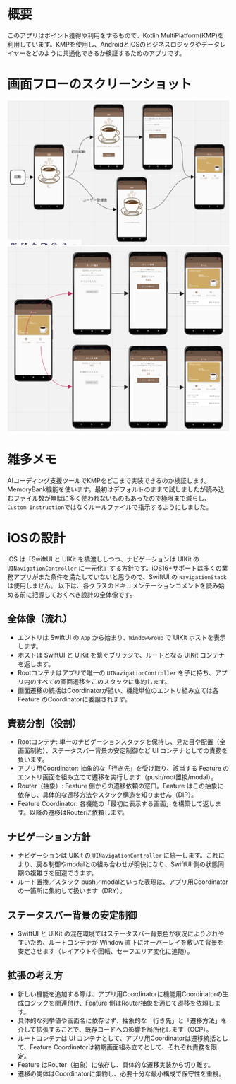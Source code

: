 # 概要
このアプリはポイント獲得や利用をするもので、Kotlin MultiPlatform(KMP)を利用しています。KMPを使用し、AndroidとiOSのビジネスロジックやデータレイヤーをどのように共通化できるか検証するためのアプリです。

# 画面フローのスクリーンショット
![01_start](./images/01_起動処理フロー.png)  
![02_business](./images/02_ポイント獲得と利用フロー.png)

# 雑多メモ
AIコーディング支援ツールでKMPをどこまで実装できるのか検証します。
MemoryBank機能を使います。最初はデフォルトのままで試しましたが読み込むファイル数が無駄に多く使われないものもあったので極限まで減らし、`Custom Instruction`ではなくルールファイルで指示するようにしました。

# iOSの設計
iOS は「SwiftUI と UIKit を橋渡ししつつ、ナビゲーションは UIKit の `UINavigationController` に一元化」する方針です。iOS16+サポートは多くの業務アプリがまた条件を満たしていないと思うので、SwiftUI の `NavigationStack` は使用しません。
以下は、各クラスのドキュメンテーションコメントを読み始める前に把握しておくべき設計の全体像です。

## 全体像（流れ）
- エントリは SwiftUI の `App` から始まり、`WindowGroup` で UIKit ホストを表示します。
- ホストは SwiftUI と UIKit を繋ぐブリッジで、ルートとなる UIKit コンテナを返します。
- Rootコンテナはアプリで唯一の `UINavigationController` を子に持ち、アプリ内のすべての画面遷移をこのスタックに集約します。
- 画面遷移の統括はCoordinatorが担い、機能単位のエントリ組み立ては各 Feature のCoordinatorに委譲されます。

## 責務分割（役割）
- Rootコンテナ: 単一のナビゲーションスタックを保持し、見た目や配置（全画面制約）、ステータスバー背景の安定制御など UI コンテナとしての責務を負います。
- アプリ用Coordinator: 抽象的な「行き先」を受け取り、該当する Feature のエントリ画面を組み立てて遷移を実行します（push/root置換/modal）。
- Router（抽象）: Feature 側からの遷移依頼の窓口。Feature はこの抽象に依存し、具体的な遷移方法やスタック構造を知りません（DIP）。
- Feature Coordinator: 各機能の「最初に表示する画面」を構築して返します。以降の遷移はRouterに依頼します。

## ナビゲーション方針
- ナビゲーションは UIKit の `UINavigationController` に統一します。これにより、戻る制御やmodalとの組み合わせが明快になり、SwiftUI 側の状態同期の複雑さを回避できます。
- ルート置換／スタック push／modalといった表現は、アプリ用Coordinatorの一箇所に集約して扱います（DRY）。

## ステータスバー背景の安定制御
- SwiftUI と UIKit の混在環境ではステータスバー背景色が状況によりぶれやすいため、ルートコンテナが Window 直下にオーバーレイを敷いて背景を安定させます（レイアウトや回転、セーフエリア変化に追随）。

## 拡張の考え方
- 新しい機能を追加する際は、アプリ用Coordinatorに機能用Coordinatorの生成ロジックを関連付け、Feature 側はRouter抽象を通じて遷移を依頼します。
- 具体的な列挙値や画面名に依存せず、抽象的な「行き先」と「遷移方法」を介して拡張することで、既存コードへの影響を局所化します（OCP）。
- ルートコンテナは UI コンテナとして、アプリ用Coordinatorは遷移統括として、Feature Coordinatorは初期画面組み立てとして、それぞれ責務を限定。
- Feature はRouter（抽象）に依存し、具体的な遷移実装から切り離す。
- 遷移の実体はCoordinatorに集約し、必要十分な最小構成で保守性を重視。
